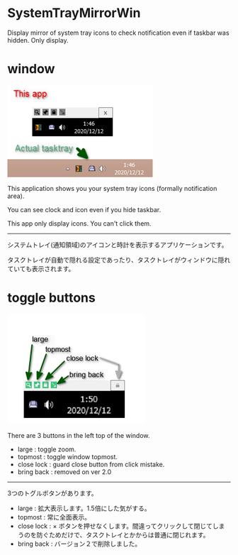 # SystemTrayMirrorWin

Display mirror of system tray icons to check notification even if taskbar was hidden. Only display.

# window

![window](img/ksnip_20201212-015652.png)

This application shows you your system tray icons (formally notification area).

You can see clock and icon even if you hide taskbar.

This app only display icons. You can't click them.

---

システムトレイ(通知領域)のアイコンと時計を表示するアプリケーションです。

タスクトレイが自動で隠れる設定であったり、タスクトレイがウィンドウに隠れていても表示されます。

# toggle buttons

![window](img/ksnip_20201212-015646.png)

There are 3 buttons in the left top of the window.

* large : toggle zoom.
* topmost : toggle window topmost.
* close lock : guard close button from click mistake.
* bring back : removed on ver 2.0

---

3つのトグルボタンがあります。

* large : 拡大表示します。1.5倍にした気がする。
* topmost : 常に全面表示。
* close lock : × ボタンを押せなくします。間違ってクリックして閉じてしまうのを防ぐためだけで、タスクトレイとかからは普通に閉じれます。
* bring back : バージョン２で削除しました。
